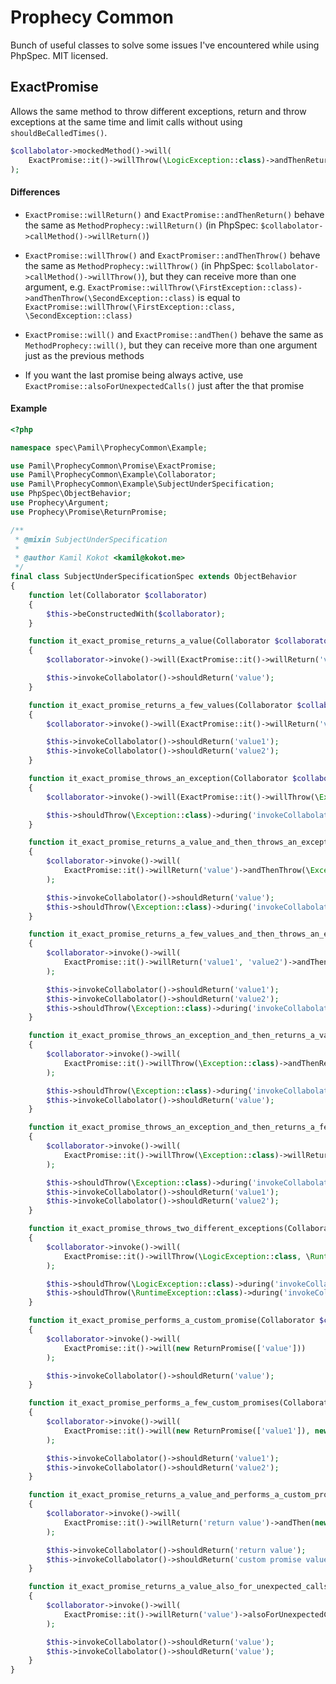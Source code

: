 Prophecy Common
===============

Bunch of useful classes to solve some issues I've encountered while using PhpSpec. MIT licensed.

ExactPromise
------------

Allows the same method to throw different exceptions, return and throw exceptions at the same time and limit calls without
using `shouldBeCalledTimes()`.

```php
$collabolator->mockedMethod()->will(
    ExactPromise::it()->willThrow(\LogicException::class)->andThenReturn('value')
);
```

#### Differences

 - `ExactPromise::willReturn()` and `ExactPromise::andThenReturn()` behave the same as `MethodProphecy::willReturn()` 
 (in PhpSpec: `$collabolator->callMethod()->willReturn()`)
 
 - `ExactPromise::willThrow()` and `ExactPromiser::andThenThrow()` behave the same as `MethodProphecy::willThrow()`
 (in PhpSpec: `$collabolator->callMethod()->willThrow()`), but they can receive more than one argument, e.g. 
 `ExactPromise::willThrow(\FirstException::class)->andThenThrow(\SecondException::class)` is equal to
 `ExactPromise::willThrow(\FirstException::class, \SecondException::class)`
 
 - `ExactPromise::will()` and `ExactPromise::andThen()` behave the same as `MethodProphecy::will()`, but they can receive
 more than one argument just as the previous methods

 - If you want the last promise being always active, use `ExactPromise::alsoForUnexpectedCalls()` just after the that promise

#### Example

```php
<?php

namespace spec\Pamil\ProphecyCommon\Example;

use Pamil\ProphecyCommon\Promise\ExactPromise;
use Pamil\ProphecyCommon\Example\Collaborator;
use Pamil\ProphecyCommon\Example\SubjectUnderSpecification;
use PhpSpec\ObjectBehavior;
use Prophecy\Argument;
use Prophecy\Promise\ReturnPromise;

/**
 * @mixin SubjectUnderSpecification
 *
 * @author Kamil Kokot <kamil@kokot.me>
 */
final class SubjectUnderSpecificationSpec extends ObjectBehavior
{
    function let(Collaborator $collaborator)
    {
        $this->beConstructedWith($collaborator);
    }

    function it_exact_promise_returns_a_value(Collaborator $collaborator)
    {
        $collaborator->invoke()->will(ExactPromise::it()->willReturn('value'));

        $this->invokeCollabolator()->shouldReturn('value');
    }

    function it_exact_promise_returns_a_few_values(Collaborator $collaborator)
    {
        $collaborator->invoke()->will(ExactPromise::it()->willReturn('value1', 'value2'));

        $this->invokeCollabolator()->shouldReturn('value1');
        $this->invokeCollabolator()->shouldReturn('value2');
    }

    function it_exact_promise_throws_an_exception(Collaborator $collaborator)
    {
        $collaborator->invoke()->will(ExactPromise::it()->willThrow(\Exception::class));

        $this->shouldThrow(\Exception::class)->during('invokeCollabolator');
    }

    function it_exact_promise_returns_a_value_and_then_throws_an_exception(Collaborator $collaborator)
    {
        $collaborator->invoke()->will(
            ExactPromise::it()->willReturn('value')->andThenThrow(\Exception::class)
        );

        $this->invokeCollabolator()->shouldReturn('value');
        $this->shouldThrow(\Exception::class)->during('invokeCollabolator');
    }

    function it_exact_promise_returns_a_few_values_and_then_throws_an_exception(Collaborator $collaborator)
    {
        $collaborator->invoke()->will(
            ExactPromise::it()->willReturn('value1', 'value2')->andThenThrow(\Exception::class)
        );

        $this->invokeCollabolator()->shouldReturn('value1');
        $this->invokeCollabolator()->shouldReturn('value2');
        $this->shouldThrow(\Exception::class)->during('invokeCollabolator');
    }

    function it_exact_promise_throws_an_exception_and_then_returns_a_value(Collaborator $collaborator)
    {
        $collaborator->invoke()->will(
            ExactPromise::it()->willThrow(\Exception::class)->andThenReturn('value')
        );

        $this->shouldThrow(\Exception::class)->during('invokeCollabolator');
        $this->invokeCollabolator()->shouldReturn('value');
    }

    function it_exact_promise_throws_an_exception_and_then_returns_a_few_values(Collaborator $collaborator)
    {
        $collaborator->invoke()->will(
            ExactPromise::it()->willThrow(\Exception::class)->willReturn('value1', 'value2')
        );

        $this->shouldThrow(\Exception::class)->during('invokeCollabolator');
        $this->invokeCollabolator()->shouldReturn('value1');
        $this->invokeCollabolator()->shouldReturn('value2');
    }

    function it_exact_promise_throws_two_different_exceptions(Collaborator $collaborator)
    {
        $collaborator->invoke()->will(
            ExactPromise::it()->willThrow(\LogicException::class, \RuntimeException::class)
        );

        $this->shouldThrow(\LogicException::class)->during('invokeCollabolator');
        $this->shouldThrow(\RuntimeException::class)->during('invokeCollabolator');
    }

    function it_exact_promise_performs_a_custom_promise(Collaborator $collaborator)
    {
        $collaborator->invoke()->will(
            ExactPromise::it()->will(new ReturnPromise(['value']))
        );

        $this->invokeCollabolator()->shouldReturn('value');
    }

    function it_exact_promise_performs_a_few_custom_promises(Collaborator $collaborator)
    {
        $collaborator->invoke()->will(
            ExactPromise::it()->will(new ReturnPromise(['value1']), new ReturnPromise(['value2']))
        );

        $this->invokeCollabolator()->shouldReturn('value1');
        $this->invokeCollabolator()->shouldReturn('value2');
    }

    function it_exact_promise_returns_a_value_and_performs_a_custom_promise(Collaborator $collaborator)
    {
        $collaborator->invoke()->will(
            ExactPromise::it()->willReturn('return value')->andThen(new ReturnPromise(['custom promise value']))
        );

        $this->invokeCollabolator()->shouldReturn('return value');
        $this->invokeCollabolator()->shouldReturn('custom promise value');
    }

    function it_exact_promise_returns_a_value_also_for_unexpected_calls(Collaborator $collaborator)
    {
        $collaborator->invoke()->will(
            ExactPromise::it()->willReturn('value')->alsoForUnexpectedCalls()
        );

        $this->invokeCollabolator()->shouldReturn('value');
        $this->invokeCollabolator()->shouldReturn('value');
    }
} 
```
